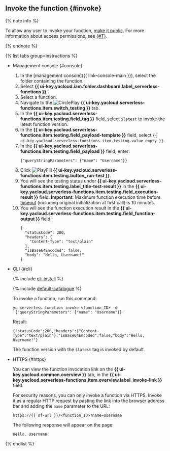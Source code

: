 ## Invoke the function {#invoke}

{% note info %}

To allow any user to invoke your function, [make it public](../../functions/operations/function/function-public.md). For more information about access permissions, see [{#T}](../../functions/security/index.md).

{% endnote %}

{% list tabs group=instructions %}

- Management console {#console}

    1. In the [management console]({{ link-console-main }}), select the folder containing the function.
    1. Select **{{ ui-key.yacloud.iam.folder.dashboard.label_serverless-functions }}**.
    1. Select a function.
    1. Navigate to the ![CirclePlay](../../_assets/console-icons/circle-play.svg) **{{ ui-key.yacloud.serverless-functions.item.switch_testing }}** tab.
    1. In the **{{ ui-key.yacloud.serverless-functions.item.testing.field_tag }}** field, select `$latest` to invoke the latest function version.
    1. In the **{{ ui-key.yacloud.serverless-functions.item.testing.field_payload-template }}** field, select `{{ ui-key.yacloud.serverless-functions.item.testing.value_empty }}`.
    1. In the **{{ ui-key.yacloud.serverless-functions.item.testing.field_payload }}** field, enter:
       ```
       {"queryStringParameters": {"name": "Username"}}
       ```
    1. Click ![PlayFill](../../_assets/console-icons/play-fill.svg) **{{ ui-key.yacloud.serverless-functions.item.testing.button_run-test }}**.
    1. You will see the testing status under **{{ ui-key.yacloud.serverless-functions.item.testing.label_title-test-result }}** in the **{{ ui-key.yacloud.serverless-functions.item.testing.field_execution-result }}** field. **Important**: Maximum function execution time before [timeout](../../functions/operations/function/version-manage.md) (including original initialization at first call) is 10 minutes.
    1. You will see the function execution result in the **{{ ui-key.yacloud.serverless-functions.item.testing.field_function-output }}** field:
       ```
       {
         "statusCode": 200,
         "headers": {
           "Content-Type": "text/plain"
         },
         "isBase64Encoded": false,
         "body": "Hello, Username!"
       }
       ```

- CLI {#cli}

    {% include [cli-install](../cli-install.md) %}

    {% include [default-catalogue](../default-catalogue.md) %}

    To invoke a function, run this command:

    ```
    yc serverless function invoke <function_ID> -d '{"queryStringParameters": {"name": "Username"}}'
    ```

    Result:

    ```
    {"statusCode":200,"headers":{"Content-Type":"text/plain"},"isBase64Encoded":false,"body":"Hello, Username!"}
    ```

    The function version with the `$latest` tag is invoked by default.

- HTTPS {#https}

	You can view the function invocation link on the **{{ ui-key.yacloud.common.overview }}** tab, in the **{{ ui-key.yacloud.serverless-functions.item.overview.label_invoke-link }}** field.

	For security reasons, you can only invoke a function via HTTPS. Invoke it as a regular HTTP request by pasting the link into the browser address bar and adding the `name` parameter to the URL:

	```
	https://{{ sf-url }}/<function_ID>?name=Username
	```

	The following response will appear on the page:

	```
	Hello, Username!
	```


{% endlist %}